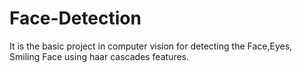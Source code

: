 # Face-Detection
It is the basic project in computer vision for detecting the Face,Eyes, Smiling Face using haar cascades features.
